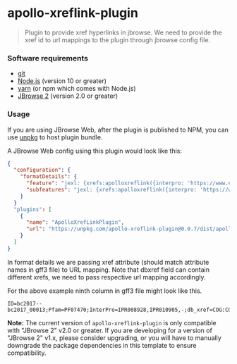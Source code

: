 # apollo-xreflink-plugin

> Plugin to provide xref hyperlinks in jbrowse. We need to provide the xref id to url mappings to the plugin through jbrowse config file.

### Software requirements

- [git](https://git-scm.com/downloads)
- [Node.js](https://nodejs.org/en/download/) (version 10 or greater)
- [yarn](https://yarnpkg.com/en/docs/install) (or npm which comes with Node.js)
- [JBrowse 2](https://github.com/gmod/jbrowse-components) (version 2.0 or greater)

### Usage

If you are using JBrowse Web, after the plugin is published to NPM, you can use [unpkg](https://unpkg.com/) to host plugin bundle.

A JBrowse Web config using this plugin would look like this:

```json
{
  "configuration": {
    "formatDetails": {
      "feature": "jexl: {xrefs:apolloxreflink({interpro: 'https://www.ebi.ac.uk/interpro/entry/InterPro/',db_xref: {COG: 'https://www.ncbi.nlm.nih.gov/research/cog/cog/'}}, feature)}",
      "subfeatures": "jexl: {xrefs:apolloxreflink({interpro: 'https://www.ebi.ac.uk/interpro/entry/InterPro/',db_xref: {COG: 'https://www.ncbi.nlm.nih.gov/research/cog/cog/'}}, feature)}"
    }
  }
  "plugins": [
    {
      "name": "ApolloXrefLinkPlugin",
      "url": "https://unpkg.com/apollo-xreflink-plugin@0.0.7/dist/apollo-xreflink-plugin.umd.production.min.js"
    }
  ]
}
```

In format details we are passing xref attribute (should match attribute names in gff3 file) to URL mapping. Note that dbxref field can contain different xrefs, we need to pass respective url mapping accordingly.

For the above example ninth column in gff3 file might look like this.
```
ID=bc2017--bc2017_00013;Pfam=PF07470;InterPro=IPR008928,IPR010905,-;db_xref=COG:COG2204
```

**Note:** The current version of `apollo-xreflink-plugin` is only compatible with "JBrowse 2" v2.0 or greater. If you are developing for a version of "JBrowse 2" v1.x, please consider upgrading, or you will have to manually downgrade the package dependencies in this template to ensure compatibility.